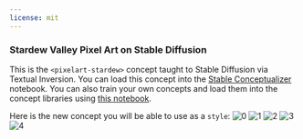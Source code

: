 ```yaml
---
license: mit
---
```

### Stardew Valley Pixel Art on Stable Diffusion
This is the `<pixelart-stardew>` concept taught to Stable Diffusion via Textual Inversion. You can load this concept into the [Stable Conceptualizer](https://colab.research.google.com/github/huggingface/notebooks/blob/main/diffusers/stable_conceptualizer_inference.ipynb) notebook. You can also train your own concepts and load them into the concept libraries using [this notebook](https://colab.research.google.com/github/huggingface/notebooks/blob/main/diffusers/sd_textual_inversion_training.ipynb).

Here is the new concept you will be able to use as a `style`:
![<pixelart-stardew> 0](https://huggingface.co/sd-concepts-library/stardew-valley-pixel-art/resolve/main/concept_images/0.jpeg)
![<pixelart-stardew> 1](https://huggingface.co/sd-concepts-library/stardew-valley-pixel-art/resolve/main/concept_images/4.jpeg)
![<pixelart-stardew> 2](https://huggingface.co/sd-concepts-library/stardew-valley-pixel-art/resolve/main/concept_images/1.jpeg)
![<pixelart-stardew> 3](https://huggingface.co/sd-concepts-library/stardew-valley-pixel-art/resolve/main/concept_images/3.jpeg)
![<pixelart-stardew> 4](https://huggingface.co/sd-concepts-library/stardew-valley-pixel-art/resolve/main/concept_images/2.jpeg)

